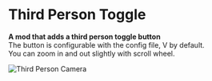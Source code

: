 # Third Person Toggle   
**A mod that adds a third person toggle button**    
The button is configurable with the config file, V by default.   
You can zoom in and out slightly with scroll wheel.     
   
![Third Person Camera](https://share.evaisa.dev/1ZvgqsLFc.jpg)